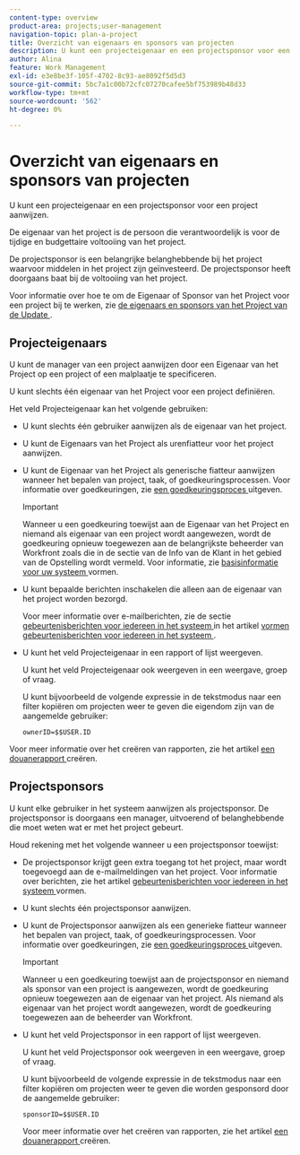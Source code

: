 ```yaml
---
content-type: overview
product-area: projects;user-management
navigation-topic: plan-a-project
title: Overzicht van eigenaars en sponsors van projecten
description: U kunt een projecteigenaar en een projectsponsor voor een project aanwijzen.
author: Alina
feature: Work Management
exl-id: e3e8be3f-105f-4702-8c93-ae8092f5d5d3
source-git-commit: 5bc7a1c00b72cfc07270cafee5bf753989b48d33
workflow-type: tm+mt
source-wordcount: '562'
ht-degree: 0%

---
```


# Overzicht van eigenaars en sponsors van projecten

<!-- Audited: 1/2024 -->

U kunt een projecteigenaar en een projectsponsor voor een project aanwijzen.

De eigenaar van het project is de persoon die verantwoordelijk is voor de tijdige en budgettaire voltooiing van het project.

De projectsponsor is een belangrijke belanghebbende bij het project waarvoor middelen in het project zijn geïnvesteerd. De projectsponsor heeft doorgaans baat bij de voltooiing van het project.

Voor informatie over hoe te om de Eigenaar of Sponsor van het Project voor een project bij te werken, zie [ de eigenaars en sponsors van het Project van de Update ](../../../manage-work/projects/planning-a-project/update-project-owners-and-sponsors.md).

## Projecteigenaars

U kunt de manager van een project aanwijzen door een Eigenaar van het Project op een project of een malplaatje te specificeren.

U kunt slechts één eigenaar van het Project voor een project definiëren.

Het veld Projecteigenaar kan het volgende gebruiken:

* U kunt slechts één gebruiker aanwijzen als de eigenaar van het project.
* U kunt de Eigenaars van het Project als urenfiatteur voor het project aanwijzen.
* U kunt de Eigenaar van het Project als generische fiatteur aanwijzen wanneer het bepalen van project, taak, of goedkeuringsprocessen. Voor informatie over goedkeuringen, zie [ een goedkeuringsproces ](../../../administration-and-setup/customize-workfront/configure-approval-milestone-processes/edit-an-approval-process.md) uitgeven.

  >[!IMPORTANT]
  >
  >Wanneer u een goedkeuring toewijst aan de Eigenaar van het Project en niemand als eigenaar van een project wordt aangewezen, wordt de goedkeuring opnieuw toegewezen aan de belangrijkste beheerder van Workfront zoals die in de sectie van de Info van de Klant in het gebied van de Opstelling wordt vermeld. Voor informatie, zie [ basisinformatie voor uw systeem ](../../../administration-and-setup/get-started-wf-administration/configure-basic-info.md) vormen.
  >


* U kunt bepaalde berichten inschakelen die alleen aan de eigenaar van het project worden bezorgd.

  Voor meer informatie over e-mailberichten, zie de sectie [ gebeurtenisberichten voor iedereen in het systeem ](../../../administration-and-setup/manage-workfront/emails/configure-event-notifications-for-everyone-in-the-system.md#modify) in het artikel [ vormen gebeurtenisberichten voor iedereen in het systeem ](../../../administration-and-setup/manage-workfront/emails/configure-event-notifications-for-everyone-in-the-system.md).

* U kunt het veld Projecteigenaar in een rapport of lijst weergeven.

  U kunt het veld Projecteigenaar ook weergeven in een weergave, groep of vraag.

  U kunt bijvoorbeeld de volgende expressie in de tekstmodus naar een filter kopiëren om projecten weer te geven die eigendom zijn van de aangemelde gebruiker:

  ```
  ownerID=$$USER.ID
  ```

Voor meer informatie over het creëren van rapporten, zie het artikel [ een douanerapport ](../../../reports-and-dashboards/reports/creating-and-managing-reports/create-custom-report.md) creëren.

<!--
<div data-mc-conditions="QuicksilverOrClassic.Draft mode">
<h2>Update the Project Owner of a project</h2>
<p>(NOTE: drafted and moved to its own article)</p>
<ol>
<li value="1">Go to the project you want to update.</li>
<li value="2"> Click <strong>Project Details</strong> in the left panel. </li>
<li value="3"> Click the <strong>Edit</strong> icon <img src="assets/qs-edit-icon.png"> in the upper-right corner of the Project Details area, then click <strong>Overview</strong>.  </li>
<li value="4"> <p>Specify the name of a user for the <strong>Project Owner</strong> field.</p> <p>Only active users can be specified as Project Owners.</p> </li>
<li value="5"> Click <strong>Save Changes</strong>. </li>
</ol>
</div>
-->

## Projectsponsors

U kunt elke gebruiker in het systeem aanwijzen als projectsponsor. De projectsponsor is doorgaans een manager, uitvoerend of belanghebbende die moet weten wat er met het project gebeurt.

Houd rekening met het volgende wanneer u een projectsponsor toewijst:

* De projectsponsor krijgt geen extra toegang tot het project, maar wordt toegevoegd aan de e-mailmeldingen van het project. Voor informatie over berichten, zie het artikel [ gebeurtenisberichten voor iedereen in het systeem ](../../../administration-and-setup/manage-workfront/emails/configure-event-notifications-for-everyone-in-the-system.md) vormen.

* U kunt slechts één projectsponsor aanwijzen.
* U kunt de Projectsponsor aanwijzen als een generieke fiatteur wanneer het bepalen van project, taak, of goedkeuringsprocessen. Voor informatie over goedkeuringen, zie [ een goedkeuringsproces ](../../../administration-and-setup/customize-workfront/configure-approval-milestone-processes/edit-an-approval-process.md) uitgeven.

  >[!IMPORTANT]
  >
  >Wanneer u een goedkeuring toewijst aan de projectsponsor en niemand als sponsor van een project is aangewezen, wordt de goedkeuring opnieuw toegewezen aan de eigenaar van het project. Als niemand als eigenaar van het project wordt aangewezen, wordt de goedkeuring toegewezen aan de beheerder van Workfront.

* U kunt het veld Projectsponsor in een rapport of lijst weergeven.

  U kunt het veld Projectsponsor ook weergeven in een weergave, groep of vraag.

  U kunt bijvoorbeeld de volgende expressie in de tekstmodus naar een filter kopiëren om projecten weer te geven die worden gesponsord door de aangemelde gebruiker:

  ```
  sponsorID=$$USER.ID
  ```



  Voor meer informatie over het creëren van rapporten, zie het artikel [ een douanerapport ](../../../reports-and-dashboards/reports/creating-and-managing-reports/create-custom-report.md) creëren.

<!--
<div data-mc-conditions="QuicksilverOrClassic.Draft mode">
<h2>Update the Project Sponsor of a project </h2>
<p>(NOTE: drafted and moved to its own article) </p>
<ol>
<li value="1">Go to the Project you want to update.</li>
<li value="2"> Click <strong>Project Details</strong> in the left panel. </li>
<li value="3"> Click the <strong>Edit</strong> icon <img src="assets/qs-edit-icon.png"> in the upper-right corner of the Project Details area, then click <strong>Overview</strong>.  </li>
<li value="4"> <p>Specify the name of a user for the <strong>Project Sponsor</strong> field.</p> <p>Only active users can be specified as Project Sponsors.</p> </li>
<li value="5"> Click <strong>Save Changes</strong>. </li>
</ol>
</div>
-->
